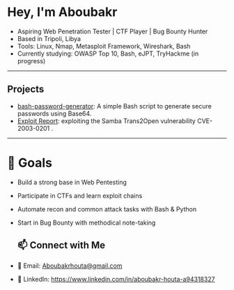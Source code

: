 #  Hey, I'm Aboubakr

 - Aspiring Web Penetration Tester | CTF Player | Bug Bounty Hunter  
 - Based in Tripoli, Libya   
 - Tools: Linux, Nmap, Metasploit Framework, Wireshark, Bash  
 - Currently studying: OWASP Top 10, Bash, eJPT, TryHackme (in progress)

---

##  Projects

-  [bash-password-generator](https://github.com/Bakr-Ht/bash-password-generator): A simple Bash script to generate secure passwords using Base64.
-  [Exploit Report](https://github.com/Bakr-Ht/samba-trans2open-exploit-report): exploiting the Samba Trans2Open vulnerability CVE-2003-0201 .

---

# 📌 Goals

- Build a strong base in Web Pentesting 
- Participate in CTFs and learn exploit chains
- Automate recon and common attack tasks with Bash & Python
- Start in Bug Bounty with methodical note-taking

  ## 📫 Connect with Me

- 📧 Email: Aboubakrhouta@gmail.com
- 🔗 LinkedIn: https://www.linkedin.com/in/aboubakr-houta-a94318327


